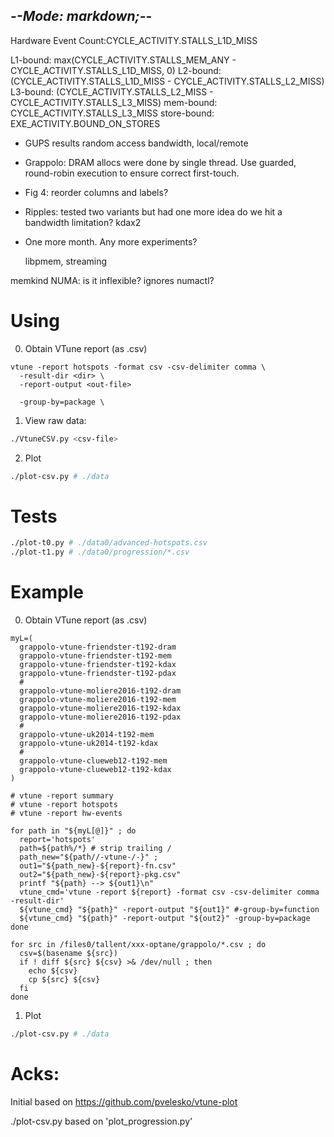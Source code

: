 -*-Mode: markdown;-*-
-----------------------------------------------------------------------------

Hardware Event Count:CYCLE_ACTIVITY.STALLS_L1D_MISS

L1-bound: max(CYCLE_ACTIVITY.STALLS_MEM_ANY - CYCLE_ACTIVITY.STALLS_L1D_MISS, 0)
L2-bound: (CYCLE_ACTIVITY.STALLS_L1D_MISS - CYCLE_ACTIVITY.STALLS_L2_MISS)
L3-bound: (CYCLE_ACTIVITY.STALLS_L2_MISS - CYCLE_ACTIVITY.STALLS_L3_MISS)
mem-bound: CYCLE_ACTIVITY.STALLS_L3_MISS
store-bound: EXE_ACTIVITY.BOUND_ON_STORES


- GUPS results
  random access bandwidth, local/remote

- Grappolo: DRAM allocs were done by single thread. Use guarded, round-robin execution to ensure correct first-touch.

- Fig 4: reorder columns and labels?

- Ripples: tested two variants but had one more idea
  do we hit a bandwidth limitation?
  kdax2
  

- One more month. Any more experiments?

  libpmem, streaming
  

memkind NUMA: is it inflexible? ignores numactl?



Using
=============================================================================

0. Obtain VTune report (as .csv)

```
vtune -report hotspots -format csv -csv-delimiter comma \
  -result-dir <dir> \
  -report-output <out-file>

  -group-by=package \
```


1. View raw data:

```sh
./VtuneCSV.py <csv-file>
```

2. Plot

```sh
./plot-csv.py # ./data
```

Tests
=============================================================================

```sh
./plot-t0.py # ./data0/advanced-hotspots.csv
./plot-t1.py # ./data0/progression/*.csv
```


Example
=============================================================================

0. Obtain VTune report (as .csv)

```
myL=(
  grappolo-vtune-friendster-t192-dram
  grappolo-vtune-friendster-t192-mem
  grappolo-vtune-friendster-t192-kdax
  grappolo-vtune-friendster-t192-pdax
  #
  grappolo-vtune-moliere2016-t192-dram
  grappolo-vtune-moliere2016-t192-mem
  grappolo-vtune-moliere2016-t192-kdax
  grappolo-vtune-moliere2016-t192-pdax
  #
  grappolo-vtune-uk2014-t192-mem
  grappolo-vtune-uk2014-t192-kdax
  #
  grappolo-vtune-clueweb12-t192-mem
  grappolo-vtune-clueweb12-t192-kdax
)

# vtune -report summary
# vtune -report hotspots
# vtune -report hw-events

for path in "${myL[@]}" ; do
  report='hotspots'
  path=${path%/*} # strip trailing /
  path_new="${path//-vtune-/-}" ;
  out1="${path_new}-${report}-fn.csv"
  out2="${path_new}-${report}-pkg.csv"
  printf "${path} --> ${out1}\n"
  vtune_cmd='vtune -report ${report} -format csv -csv-delimiter comma -result-dir'
  ${vtune_cmd} "${path}" -report-output "${out1}" #-group-by=function
  ${vtune_cmd} "${path}" -report-output "${out2}" -group-by=package
done
```

```
for src in /files0/tallent/xxx-optane/grappolo/*.csv ; do
  csv=$(basename ${src})
  if ! diff ${src} ${csv} >& /dev/null ; then
    echo ${csv}
    cp ${src} ${csv}
  fi
done
```


1. Plot

```sh
./plot-csv.py # ./data
```


Acks:
=============================================================================

Initial based on https://github.com/pvelesko/vtune-plot

./plot-csv.py based on 'plot_progression.py'
